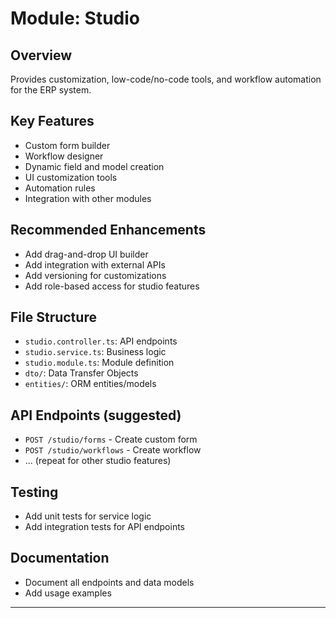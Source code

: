 # Module: Studio

## Overview
Provides customization, low-code/no-code tools, and workflow automation for the ERP system.

## Key Features
- Custom form builder
- Workflow designer
- Dynamic field and model creation
- UI customization tools
- Automation rules
- Integration with other modules

## Recommended Enhancements
- Add drag-and-drop UI builder
- Add integration with external APIs
- Add versioning for customizations
- Add role-based access for studio features

## File Structure
- `studio.controller.ts`: API endpoints
- `studio.service.ts`: Business logic
- `studio.module.ts`: Module definition
- `dto/`: Data Transfer Objects
- `entities/`: ORM entities/models

## API Endpoints (suggested)
- `POST /studio/forms` - Create custom form
- `POST /studio/workflows` - Create workflow
- ... (repeat for other studio features)

## Testing
- Add unit tests for service logic
- Add integration tests for API endpoints

## Documentation
- Document all endpoints and data models
- Add usage examples

---
